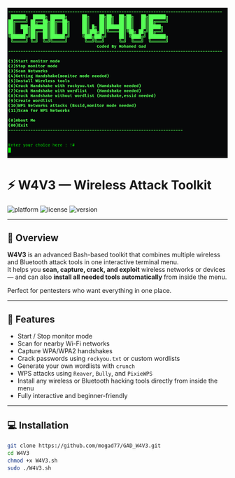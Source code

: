 ![W4V3 Banner](assets/banner.png)

# ⚡ W4V3 — Wireless Attack Toolkit
![platform](https://img.shields.io/badge/platform-Kali%20Linux%20%7C%20Debian-blue?style=for-the-badge)
![license](https://img.shields.io/badge/license-MIT-green?style=for-the-badge)
![version](https://img.shields.io/badge/version-1.0-lightgrey?style=for-the-badge)

---

## 🧠 Overview  
**W4V3** is an advanced Bash-based toolkit that combines multiple wireless and Bluetooth attack tools in one interactive terminal menu.  
It helps you **scan, capture, crack, and exploit** wireless networks or devices — and can also **install all needed tools automatically** from inside the menu.  

Perfect for pentesters who want everything in one place.  

---

## 🚀 Features  
- Start / Stop monitor mode  
- Scan for nearby Wi-Fi networks  
- Capture WPA/WPA2 handshakes  
- Crack passwords using `rockyou.txt` or custom wordlists  
- Generate your own wordlists with `crunch`  
- WPS attacks using `Reaver`, `Bully`, and `PixieWPS`  
- Install any wireless or Bluetooth hacking tools directly from inside the menu  
- Fully interactive and beginner-friendly  

---

## 💻 Installation  
```bash
git clone https://github.com/mogad77/GAD_W4V3.git
cd W4V3
chmod +x W4V3.sh
sudo ./W4V3.sh
